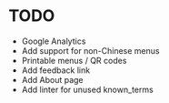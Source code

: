 # TODO

* Google Analytics
* Add support for non-Chinese menus
* Printable menus / QR codes
* Add feedback link
* Add About page
* Add linter for unused known_terms
